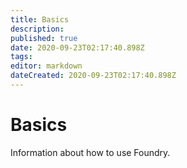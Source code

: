 ```yaml
---
title: Basics
description: 
published: true
date: 2020-09-23T02:17:40.898Z
tags: 
editor: markdown
dateCreated: 2020-09-23T02:17:40.898Z
---
```


# Basics
Information about how to use Foundry.